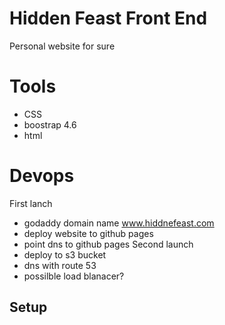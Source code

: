 # Hidden Feast Front End
Personal website for sure

# Tools
- CSS 
- boostrap 4.6
- html

# Devops
First lanch
- godaddy domain name www.hiddnefeast.com
- deploy website to github pages
- point dns to github pages
Second launch
- deploy to s3 bucket
- dns with route 53
- possilble load blanacer?

## Setup

